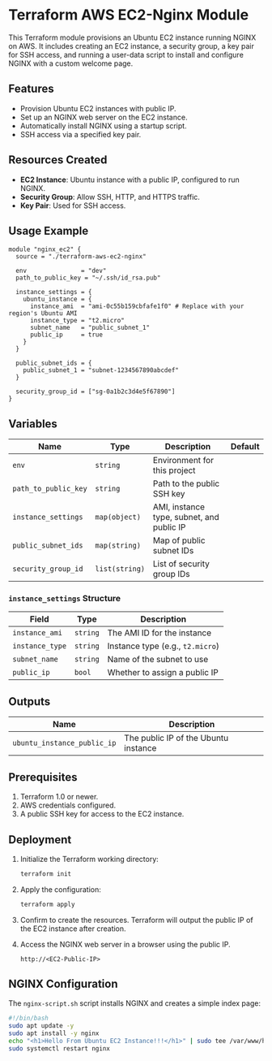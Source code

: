 

# Terraform AWS EC2-Nginx Module

This Terraform module provisions an Ubuntu EC2 instance running NGINX on AWS. It includes creating an EC2 instance, a security group, a key pair for SSH access, and running a user-data script to install and configure NGINX with a custom welcome page.

## Features
- Provision Ubuntu EC2 instances with public IP.
- Set up an NGINX web server on the EC2 instance.
- Automatically install NGINX using a startup script.
- SSH access via a specified key pair.

## Resources Created
- **EC2 Instance**: Ubuntu instance with a public IP, configured to run NGINX.
- **Security Group**: Allow SSH, HTTP, and HTTPS traffic.
- **Key Pair**: Used for SSH access.

## Usage Example

```hcl
module "nginx_ec2" {
  source = "./terraform-aws-ec2-nginx"

  env               = "dev"
  path_to_public_key = "~/.ssh/id_rsa.pub"

  instance_settings = {
    ubuntu_instance = {
      instance_ami  = "ami-0c55b159cbfafe1f0" # Replace with your region's Ubuntu AMI
      instance_type = "t2.micro"
      subnet_name   = "public_subnet_1"
      public_ip     = true
    }
  }

  public_subnet_ids = {
    public_subnet_1 = "subnet-1234567890abcdef"
  }

  security_group_id = ["sg-0a1b2c3d4e5f67890"]
}
```

## Variables

| Name                  | Type           | Description                                | Default |
|-----------------------|----------------|--------------------------------------------|---------|
| `env`                 | `string`       | Environment for this project               |         |
| `path_to_public_key`   | `string`       | Path to the public SSH key                 |         |
| `instance_settings`    | `map(object)`  | AMI, instance type, subnet, and public IP  |         |
| `public_subnet_ids`    | `map(string)`  | Map of public subnet IDs                   |         |
| `security_group_id`    | `list(string)` | List of security group IDs                 |         |

### `instance_settings` Structure

| Field          | Type    | Description                |
|----------------|---------|----------------------------|
| `instance_ami` | `string`| The AMI ID for the instance |
| `instance_type`| `string`| Instance type (e.g., `t2.micro`)|
| `subnet_name`  | `string`| Name of the subnet to use   |
| `public_ip`    | `bool`  | Whether to assign a public IP|

## Outputs

| Name                       | Description                         |
|----------------------------|-------------------------------------|
| `ubuntu_instance_public_ip` | The public IP of the Ubuntu instance|

## Prerequisites
1. Terraform 1.0 or newer.
2. AWS credentials configured.
3. A public SSH key for access to the EC2 instance.

## Deployment
1. Initialize the Terraform working directory:

   ```bash
   terraform init
   ```

2. Apply the configuration:

   ```bash
   terraform apply
   ```

3. Confirm to create the resources. Terraform will output the public IP of the EC2 instance after creation.

4. Access the NGINX web server in a browser using the public IP.

   ```
   http://<EC2-Public-IP>
   ```

## NGINX Configuration
The `nginx-script.sh` script installs NGINX and creates a simple index page:

```bash
#!/bin/bash
sudo apt update -y
sudo apt install -y nginx
echo "<h1>Hello From Ubuntu EC2 Instance!!!</h1>" | sudo tee /var/www/html/index.html
sudo systemctl restart nginx
```
